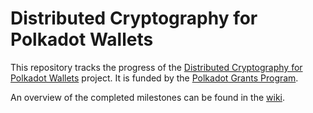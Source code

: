 # Distributed Cryptography for Polkadot Wallets
This repository tracks the progress of the [Distributed Cryptography for Polkadot Wallets](https://github.com/w3f/Grants-Program/blob/master/applications/distributed_cryptography_for_polkadot_wallets.md) project. It is funded by the [Polkadot Grants Program](https://github.com/w3f/Grants-Program).  

An overview of the completed milestones can be found in the [wiki](https://github.com/perun-network/polkadot-wallet-grant/wiki).

